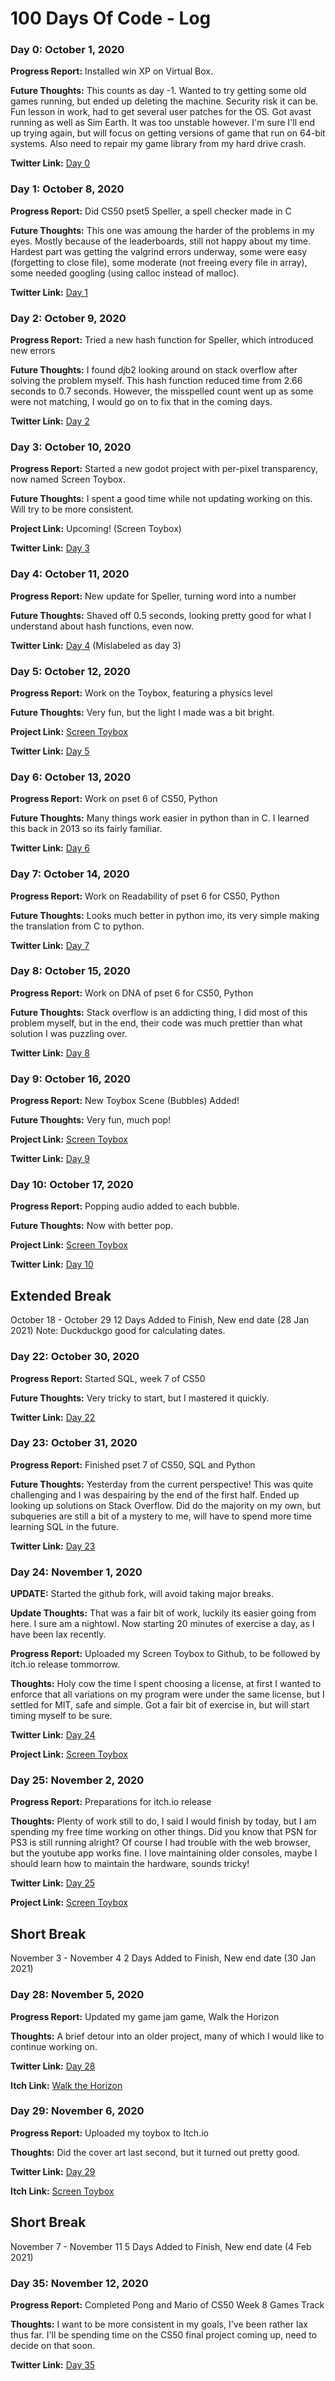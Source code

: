 # 100 Days Of Code - Log

### Day 0: October 1, 2020

**Progress Report:** Installed win XP on Virtual Box.

**Future Thoughts:** This counts as day -1. Wanted to try getting some old games running, but ended up deleting the machine. Security risk it can be. Fun lesson in work, had to get several user patches for the OS. Got avast running as well as Sim Earth. It was too unstable however. I'm sure I'll end up trying again, but will focus on getting versions of game that run on 64-bit systems. Also need to repair my game library from my hard drive crash.

**Twitter Link:** [Day 0](https://twitter.com/KaizarNike/status/1311579853087559682)


### Day 1: October 8, 2020

**Progress Report:** Did CS50 pset5 Speller, a spell checker made in C

**Future Thoughts:** This one was amoung the harder of the problems in my eyes. Mostly because of the leaderboards, still not happy about my time. Hardest part was getting the valgrind errors underway, some were easy (forgetting to close file), some moderate (not freeing every file in array), some needed googling (using calloc instead of malloc).

**Twitter Link:** [Day 1](https://twitter.com/KaizarNike/status/1314506813136687106)


### Day 2: October 9, 2020

**Progress Report:** Tried a new hash function for Speller, which introduced new errors

**Future Thoughts:** I found djb2 looking around on stack overflow after solving the problem myself. This hash function reduced time from 2.66 seconds to 0.7 seconds. However, the misspelled count went up as some were not matching, I would go on to fix that in the coming days.

**Twitter Link:** [Day 2](https://twitter.com/KaizarNike/status/1314687355295543297)


### Day 3: October 10, 2020

**Progress Report:** Started a new godot project with per-pixel transparency, now named Screen Toybox.

**Future Thoughts:** I spent a good time while not updating working on this. Will try to be more consistent.

**Project Link:** Upcoming! (Screen Toybox)

**Twitter Link:** [Day 3](https://twitter.com/KaizarNike/status/1314864480921309184)


### Day 4: October 11, 2020

**Progress Report:** New update for Speller, turning word into a number

**Future Thoughts:** Shaved off 0.5 seconds, looking pretty good for what I understand about hash functions, even now.

**Twitter Link:** [Day 4](https://twitter.com/KaizarNike/status/1315437134870970369) (Mislabeled as day 3)


### Day 5: October 12, 2020

**Progress Report:** Work on the Toybox, featuring a physics level

**Future Thoughts:** Very fun, but the light I made was a bit bright.

**Project Link:** [Screen Toybox](https://github.com/KaizNike/screen-toybox)

**Twitter Link:** [Day 5](https://twitter.com/KaizarNike/status/1315529464630194178)


### Day 6: October 13, 2020

**Progress Report:** Work on pset 6 of CS50, Python

**Future Thoughts:** Many things work easier in python than in C. I learned this back in 2013 so its fairly familiar.

**Twitter Link:** [Day 6](https://twitter.com/KaizarNike/status/1316228637377597441)


### Day 7: October 14, 2020

**Progress Report:** Work on Readability of pset 6 for CS50, Python

**Future Thoughts:** Looks much better in python imo, its very simple making the translation from C to python.

**Twitter Link:** [Day 7](https://twitter.com/KaizarNike/status/1316521871324729345)


### Day 8: October 15, 2020

**Progress Report:** Work on DNA of pset 6 for CS50, Python

**Future Thoughts:** Stack overflow is an addicting thing, I did most of this problem myself, but in the end, their code was much prettier than what solution I was puzzling over.

**Twitter Link:** [Day 8](https://twitter.com/KaizarNike/status/1316948386558390274)


### Day 9: October 16, 2020

**Progress Report:** New Toybox Scene (Bubbles) Added!

**Future Thoughts:** Very fun, much pop!

**Project Link:** [Screen Toybox](https://github.com/KaizNike/screen-toybox)

**Twitter Link:** [Day 9](https://twitter.com/KaizarNike/status/1317287346375708674)


### Day 10: October 17, 2020

**Progress Report:** Popping audio added to each bubble.

**Future Thoughts:** Now with better pop.

**Project Link:** [Screen Toybox](https://github.com/KaizNike/screen-toybox)

**Twitter Link:** [Day 10](https://twitter.com/KaizarNike/status/1317632309282091008)


## Extended Break
October 18 - October 29
12 Days Added to Finish, New end date (28 Jan 2021)
Note: Duckduckgo good for calculating dates.


### Day 22: October 30, 2020

**Progress Report:** Started SQL, week 7 of CS50

**Future Thoughts:** Very tricky to start, but I mastered it quickly.

**Twitter Link:** [Day 22](https://twitter.com/KaizarNike/status/1322100082452299776)


### Day 23: October 31, 2020

**Progress Report:** Finished pset 7 of CS50, SQL and Python

**Future Thoughts:** Yesterday from the current perspective! This was quite challenging and I was despairing by the end of the first half. Ended up looking up solutions on Stack Overflow. Did do the majority on my own, but subqueries are still a bit of a mystery to me, will have to spend more time learning SQL in the future.

**Twitter Link:** [Day 23](https://twitter.com/KaizarNike/status/1322682683227402242)


### Day 24: November 1, 2020

**UPDATE:** Started the github fork, will avoid taking major breaks.

**Update Thoughts:** That was a fair bit of work, luckily its easier going from here. I sure am a nightowl. Now starting 20 minutes of exercise a day, as I have been lax recently.

**Progress Report:** Uploaded my Screen Toybox to Github, to be followed by itch.io release tommorrow.

**Thoughts:** Holy cow the time I spent choosing a license, at first I wanted to enforce that all variations on my program were under the same license, but I settled for MIT, safe and simple. Got a fair bit of exercise in, but will start timing myself to be sure.

**Twitter Link:** [Day 24](https://twitter.com/KaizarNike/status/1323142431345319938)

**Project Link:** [Screen Toybox](https://github.com/KaizNike/screen-toybox)



### Day 25: November 2, 2020

**Progress Report:** Preparations for itch.io release

**Thoughts:** Plenty of work still to do, I said I would finish by today, but I am spending my free time working on other things. Did you know that PSN for PS3 is still running alright? Of course I had trouble with the web browser, but the youtube app works fine. I love maintaining older consoles, maybe I should learn how to maintain the hardware, sounds tricky! 

**Twitter Link:** [Day 25](https://twitter.com/KaizarNike/status/1323501025534205952)

**Project Link:** [Screen Toybox](https://github.com/KaizNike/screen-toybox)



## Short Break
November 3 - November 4
2 Days Added to Finish, New end date (30 Jan 2021)


### Day 28: November 5, 2020

**Progress Report:** Updated my game jam game, Walk the Horizon

**Thoughts:** A brief detour into an older project, many of which I would like to continue working on.

**Twitter Link:** [Day 28](https://twitter.com/KaizarNike/status/1324613621813452800)

**Itch Link:** [Walk the Horizon](https://kaizarnike.itch.io/walk-the-horizon)


### Day 29: November 6, 2020

**Progress Report:** Uploaded my toybox to Itch.io

**Thoughts:** Did the cover art last second, but it turned out pretty good.

**Twitter Link:** [Day 29](https://twitter.com/KaizarNike/status/1324932884151463937)

**Itch Link:** [Screen Toybox](https://kaizarnike.itch.io/screen-toybox)



## Short Break
November 7 - November 11
5 Days Added to Finish, New end date (4 Feb 2021)



### Day 35: November 12, 2020

**Progress Report:** Completed Pong and Mario of CS50 Week 8 Games Track

**Thoughts:** I want to be more consistent in my goals, I've been rather lax thus far. I'll be spending time on the CS50 final project coming up, need to decide on that soon.

**Twitter Link:** [Day 35](https://twitter.com/KaizarNike/status/1326827011394822144)


<!-- Template
### Day X: November X, 2020

**Progress Report:**

**Thoughts:**

**Twitter Link:** [Day X]()
-->

<!-- Mega Comment (kept so I can see the markup for learning)
### Day 1: June 27, Monday

**Today's Progress**: I've gone through many exercises on FreeCodeCamp.

**Thoughts** I've recently started coding, and it's a great feeling when I finally solve an algorithm challenge after a lot of attempts and hours spent.

**Link(s) to work**
1. [Find the Longest Word in a String](https://www.freecodecamp.com/challenges/find-the-longest-word-in-a-string)
2. [Title Case a Sentence](https://www.freecodecamp.com/challenges/title-case-a-sentence)
-->
